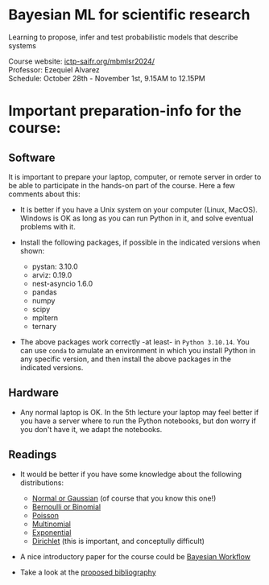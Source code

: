 # Bayesian ML for scientific research
Learning to propose, infer and test probabilistic models that describe systems

Course website: <a href='https://www.ictp-saifr.org/mbmlsr2024/'>ictp-saifr.org/mbmlsr2024/</a><br>
Professor: Ezequiel Alvarez <br>
Schedule: October 28th - November 1st, 9.15AM to 12.15PM


# Important preparation-info for the course:

## Software

It is important to prepare your laptop, computer, or remote server in order to be able to participate in the hands-on part of the course. Here a few comments about this:

- It is better if you have a Unix system on your computer (Linux, MacOS).  Windows is OK as long as you can run Python in it, and solve eventual problems with it.
- Install the following packages, if possible in the indicated versions when shown:
  - pystan:                    3.10.0
  - arviz:                     0.19.0
  - nest-asyncio               1.6.0
  - pandas
  - numpy
  - scipy
  - mpltern
  - ternary
  
- The above packages work correctly -at least- in ``Python 3.10.14``.  You can use ``conda`` to amulate an environment in which you install Python in any specific version, and then install the above packages in the indicated versions.

## Hardware

- Any normal laptop is OK.  In the 5th lecture your laptop may feel better if you have a server where to run the Python notebooks, but don worry if you don't have it, we adapt the notebooks.

## Readings

- It would be better if you have some knowledge about the following distributions:
  - <a href="https://en.wikipedia.org/wiki/Normal_distribution">Normal or Gaussian</a> (of course that you know this one!)
  - <a href="https://en.wikipedia.org/wiki/Binomial_distribution">Bernoulli or Binomial</a>
  - <a href="https://en.wikipedia.org/wiki/Poisson_distribution">Poisson</a>
  - <a href="https://en.wikipedia.org/wiki/Multinomial_distribution">Multinomial</a>
  - <a href="https://en.wikipedia.org/wiki/Exponential_distribution">Exponential</a>
  - <a href="https://en.wikipedia.org/wiki/Dirichlet_distribution">Dirichlet</a> (this is important, and conceptully difficult)

- A nice introductory paper for the course could be <a href="https://arxiv.org/abs/2011.01808">Bayesian Workflow</a>
- Take a look at the <a href="https://github.com/sequi76/BML/blob/main/bibliography.md">proposed bibliography</a>


